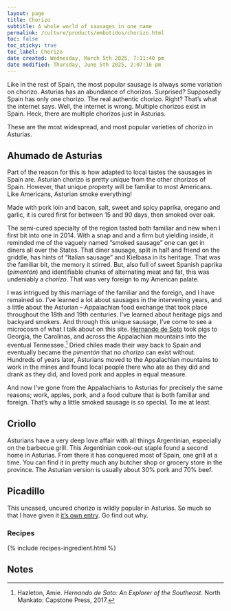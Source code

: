 ```yaml
---
layout: page
title: Chorizo
subtitle: A whole world of sausages in one name
permalink: /culture/products/embutidos/chorizo.html
toc: false
toc_sticky: true
toc_label: Chorizo
date created: Wednesday, March 5th 2025, 7:11:40 pm
date modified: Thursday, June 5th 2025, 2:07:16 pm
---
```

Like in the rest of Spain, the most popular sausage is always some variation on chorizo. Asturias has an abundance of chorizos. Surprised? Supposedly Spain has only one chorizo. The real authentic chorizo. Right? That’s what the internet says. Well, the internet is wrong. Multiple chorizos exist in Spain. Heck, there are multiple chorizos just in Asturias. 

These are the most widespread, and most popular varieties of chorizo in Asturias.

## Ahumado de Asturias
Part of the reason for this is how adapted to local tastes the sausages in Spain are. Asturian chorizo is pretty unique from the other chorizos of Spain. However, that unique property will be familiar to most Americans. Like Americans, Asturian smoke everything! 

Made with pork loin and bacon, salt, sweet and spicy paprika, oregano and garlic, it is cured first for between 15 and 90 days, then smoked over oak. 

The semi-cured specialty of the region tasted both familiar and new when I first bit into one in 2014. With a snap and and a firm but yielding inside, it reminded me of the vaguely named “smoked sausage” one can get in diners all over the States. That diner sausage, split in half and friend on the griddle, has hints of “Italian sausage” and Kielbasa in its heritage. That was the familiar bit, the memory it stirred. But, also full of sweet Spanish paprika (_pimentón_) and identifiable chunks of alternating meat and fat, this was undeniably a _chorizo_. That was very foreign to my American palate.

I was intrigued by this marriage of the familiar and the foreign, and I have remained so. I’ve learned a lot about sausages in the intervening years, and a little about the Asturian – Appalachian food exchange that took place throughout the 18th and 19th centuries. I’ve learned about heritage pigs and backyard smokers. And through this unique sausage, I’ve come to see a microcosm of what I talk about on this site. [Hernando de Soto](https://exploration.marinersmuseum.org/subject/hernando-de-soto/) took pigs to Georgia, the Carolinas, and across the Appalachian mountains into the eventual Tennessee.[^1] Dried chiles made their way back to Spain and eventually became the _pimentón_ that no _chorizo_ can exist without. Hundreds of years later, Asturians moved to the Appalachian mountains to work in the mines and found local people there who ate as they did and drank as they did, and loved pork and apples in equal measure.

And now I’ve gone from the Appalachians to Asturias for precisely the same reasons; work, apples, pork, and a food culture that is both familiar and foreign. That’s why a little smoked sausage is so special. To me at least.
## Criollo
Asturians have a very deep love affair with all things Argentinian, especially on the barbecue grill. This Argentinian cook-out staple found a second home in Asturias. From there it has conquered most of Spain, one grill at a time. You can find it in pretty much any butcher shop or grocery store in the province. The Asturian version is usually about 30% pork and 70% beef.

## Picadillo
This uncased, uncured chorizo is wildly popular in Asturias. So much so that I have given it [it’s own entry](/culture/products/embutidos/picadillo.html). Go find out why.

### Recipes

{% include recipes-ingredient.html %}

## Notes

[^1]: Hazleton, Amie. _Hernando de Soto: An Explorer of the Southeast_. North Mankato: Capstone Press, 2017.